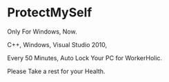 ProtectMySelf
=============

Only For Windows, Now.

C++, Windows, Visual Studio 2010, 

Every 50 Minutes, Auto Lock Your PC for WorkerHolic.

Please Take a rest for your Health.
